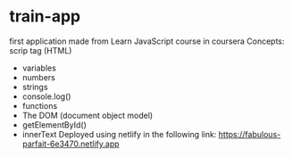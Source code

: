 # train-app
first application made from Learn JavaScript course in coursera
Concepts: scrip tag (HTML)
- variables
- numbers
- strings
- console.log()
- functions
- The DOM (document object model) 
- getElementById()
- innerText
Deployed using netlify in the following link:
https://fabulous-parfait-6e3470.netlify.app
